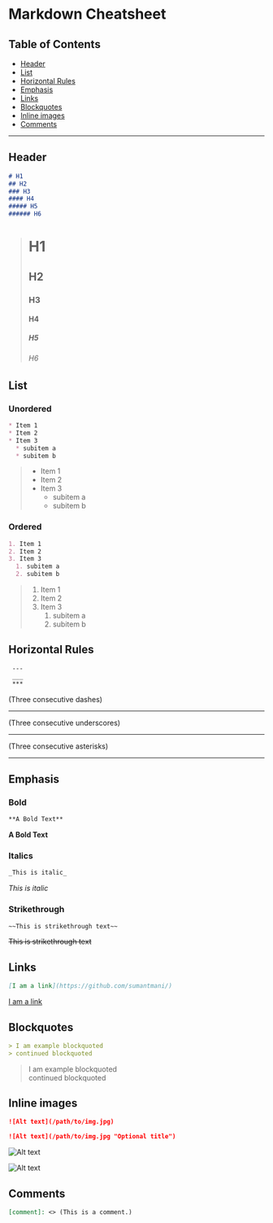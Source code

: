 # Markdown Cheatsheet

## Table of Contents

- [Header](#header)
- [List](#list)
- [Horizontal Rules](#horizontal-rules)
- [Emphasis](#emphasis)
- [Links](#links)
- [Blockquotes](#blockquotes)
- [Inline images](#inline-images)
- [Comments](#comments)

---

## Header

```markdown
# H1
## H2
### H3
#### H4
##### H5
###### H6
```
> # H1
> ## H2
> ### H3
> #### H4
> ##### H5
> ###### H6

## List 

### Unordered 

```markdown
* Item 1
* Item 2
* Item 3
  * subitem a
  * subitem b
```
> * Item 1
> * Item 2
> * Item 3
>   * subitem a
>   * subitem b

### Ordered 
```markdown
1. Item 1
2. Item 2
3. Item 3
  1. subitem a
  2. subitem b
```
> 1. Item 1
> 2. Item 2
> 3. Item 3
>    1. subitem a
>    2. subitem b

## Horizontal Rules
```markdown
 ---
 ___
 *** 
 ```
 (Three consecutive dashes) 
 
 --- 
 (Three consecutive underscores) 
 
 ___
 (Three consecutive asterisks) 
 
 *** 

## Emphasis 
### Bold
```markdown
**A Bold Text**
```
**A Bold Text**

### Italics
```markdown
_This is italic_
```
_This is italic_

### Strikethrough
```markdown
~~This is strikethrough text~~
```
~~This is strikethrough text~~

## Links
```markdown
[I am a link](https://github.com/sumantmani/)
```
[I am a link](https://github.com/sumantmani/)

## Blockquotes
```markdown
> I am example blockquoted
> continued blockquoted
```
> I am example blockquoted  
> continued blockquoted

## Inline images
```markdown
![Alt text](/path/to/img.jpg)

![Alt text](/path/to/img.jpg "Optional title")
```
![Alt text](/path/to/img.jpg)

![Alt text](/path/to/img.jpg "Optional title")

## Comments
```markdown
[comment]: <> (This is a comment.)
```
[comment]: <> (This is a comment.)
